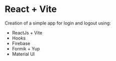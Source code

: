 # React + Vite

Creation of a simple app for login and logout using:

- ReactJs + Vite
- Hooks
- Firebase
- Formik + Yup
- Material UI
